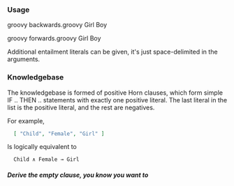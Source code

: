 ### Usage

groovy backwards.groovy Girl Boy

groovy forwards.groovy Girl Boy

Additional entailment literals can be given, it's just space-delimited in the arguments.

### Knowledgebase

The knowledgebase is formed of positive Horn clauses, which form simple IF .. THEN ..
statements with exactly one positive literal. The last literal in the list is the positive
literal, and the rest are negatives. 

For example,

```json 
  [ "Child", "Female", "Girl" ]
```

Is logically equivalent to

```
  Child ∧ Female → Girl
```

##### Derive the empty clause, you know you want to

